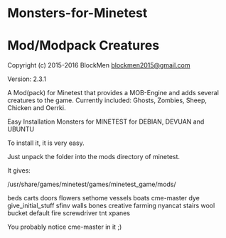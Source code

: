 # Monsters-for-Minetest


Mod/Modpack Creatures
=====================
Copyright (c) 2015-2016 BlockMen <blockmen2015@gmail.com>

Version: 2.3.1


A Mod(pack) for Minetest that provides a MOB-Engine and adds several creatures to the game.
Currently included: Ghosts, Zombies, Sheep, Chicken and Oerrki.


Easy Installation Monsters for MINETEST for DEBIAN, DEVUAN and UBUNTU 


To install it, it is very easy. 

Just unpack the folder into the mods directory of minetest.

It gives:

/usr/share/games/minetest/games/minetest_game/mods/

beds	carts	    doors    flowers		 sethome  vessels
boats	cme-master  dye      give_initial_stuff  sfinv	  walls
bones	creative    farming  nyancat		 stairs   wool
bucket	default     fire     screwdriver	 tnt	  xpanes

You probably notice cme-master in it ;)


